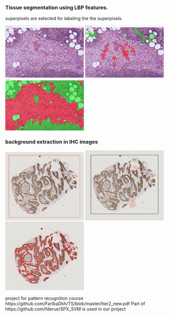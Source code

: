 ### Tissue segmentation using LBP features.

superpixels are selected for labeling the the superpixels.
<p float="center">
  <img src=https://github.com/FaribaDkh/TS/blob/master/SLICImage.PNG width="250" />
  <img src=https://github.com/FaribaDkh/TS/blob/master/sampling.PNG width="250" /> 
  <img src=https://github.com/FaribaDkh/TS/blob/master/SVMClassification.PNG width="250" />
</p>


### background extraction in IHC images

<p float="center">
  <img src=https://github.com/FaribaDkh/TS/blob/master/ts1.PNG width="250" />
  <img src=https://github.com/FaribaDkh/TS/blob/master/tstrain.PNG width="250" /> 
  <img src=https://github.com/FaribaDkh/TS/blob/master/tsresult.PNG width="250" />
</p>
project for pattern recognition course 
https://github.com/FaribaDkh/TS/blob/master/her2_new.pdf
Part of https://github.com/fderue/SPX_SVM is used in our project
